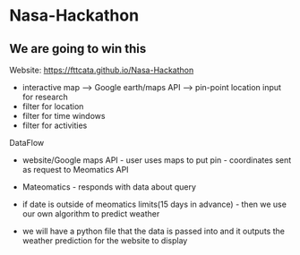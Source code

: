 # Nasa-Hackathon

## We are going to win this

Website: https://fttcata.github.io/Nasa-Hackathon
- interactive map --> Google earth/maps API --> pin-point location input for research
- filter for location
- filter for time windows
- filter for activities

DataFlow 
- website/Google maps API - user uses maps to put pin - coordinates sent as request to Meomatics API
- Mateomatics - responds with data about query
- if date is outside of meomatics limits(15 days in advance) - then we use our own algorithm to predict weather

- we will have a python file that the data is passed into and it outputs the weather prediction for the website to display

